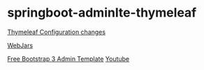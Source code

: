 # springboot-adminlte-thymeleaf

[Thymeleaf Configuration changes](http://www.thymeleaf.org/doc/articles/thymeleaf3migration.html)

[WebJars](http://www.webjars.org/)

[Free Bootstrap 3 Admin Template](https://github.com/puikinsh/gentelella)
[Youtube](https://www.youtube.com/watch?v=lGHwipNvuno)
